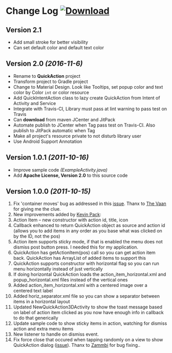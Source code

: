# Change Log  [ ![Download](https://api.bintray.com/packages/blazei/maven/QuickAction/images/download.svg) ](https://bintray.com/blazei/maven/QuickAction/_latestVersion)

## Version 2.1
- Add small stroke for better visibility
- Can set default color and default text color 

## Version 2.0 *(2016-11-6)*

- Rename to **QuickAction** project
- Transform project to Gradle project
- Change to Material Design. Look like Tooltips, set popup color and text color by Color `int` or color resource
- Add QuickIntentAction class to lazy create QuickAction from Intent of Activity and Service
- Integrate with Travis-CI, Library must pass at lint warning to pass test on Travis
- Can **download** from maven JCenter and JitPack
- Automate publish to JCenter when Tag pass test on Travis-CI. Also publish to JitPack automatic when Tag
- Make all project's resource private to not disturb library user
- Use Android Support Annotation

## Version 1.0.1 *(2011-10-16)*

- Improve sample code *(ExampleActivity.java)*
- Add __Apache License, Version 2.0__ to this source code

## Version 1.0.0 *(2011-10-15)*

1. Fix 'container moves' bug as addressed in this [issue](https://github.com/lorensiuswlt/NewQuickAction3D/issues/1). Thanx to [The Vaan](TheVaan@gmail.com) for giving me the clue.
2. New improvements added by [Kevin Pack](kevinpeck@gmail.com):
3. Action Item – new constructor with action id, title, icon
4. Callback enhanced to return QuickAction object as source and action id (allows you to add items in any order as you base what was clicked on by the ID, not the pos)
5. Action item supports sticky mode, if that is enabled the menu does not dismiss post button press. I needed this for my application.
6. QuickAction has getActionItem(pos) call so you can get action item back. QuickAction has ArrayList of added items to support this
7. QuickAction supports constructor with horizontal flag so you can run menu horizontally instead of just vertically
8. If doing horizontal QuickAction loads the action_item_horizontal.xml and popup_horizontal.xml files instead of the vertical ones
9. Added action_item_horizontal.xml with a centered image over a centered text label
10. Added horiz_separator.xml file so you can show a separator between items in a horizontal layout
11. Updated NewQuickAction3DActivity to show the toast message based on label of action item clicked as you now have enough info in callback to do that generically
12. Update sample code to show sticky items in action, watching for dismiss action and extra menu items
3. New listener to handle on dismiss event.
4. Fix force close that occured when tapping randomly on a view to show QuickAction dialog ([issue](https://github.com/lorensiuswlt/NewQuickAction3D/issues/2)). Thanx to [Zammbi](zammbi@gmail.com) for bug fixing..
